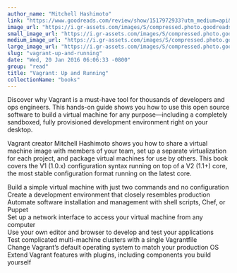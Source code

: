 ```yaml
---
author_name: "Mitchell Hashimoto"
link: "https://www.goodreads.com/review/show/1517972933?utm_medium=api&utm_source=rss"
image_url: "https://i.gr-assets.com/images/S/compressed.photo.goodreads.com/books/1356349756l/17152732._SX50_.jpg"
small_image_url: "https://i.gr-assets.com/images/S/compressed.photo.goodreads.com/books/1356349756l/17152732._SX50_.jpg"
medium_image_url: "https://i.gr-assets.com/images/S/compressed.photo.goodreads.com/books/1356349756l/17152732._SX98_.jpg"
large_image_url: "https://i.gr-assets.com/images/S/compressed.photo.goodreads.com/books/1356349756l/17152732.jpg"
slug: "vagrant-up-and-running"
date: "Wed, 20 Jan 2016 06:06:33 -0800"
group: "read"
title: "Vagrant: Up and Running"
collectionName: "books"
---
```

Discover why Vagrant is a must-have tool for thousands of developers and ops engineers. This hands-on guide shows you how to use this open source software to build a virtual machine for any purpose—including a completely sandboxed, fully provisioned development environment right on your desktop.  
  
Vagrant creator Mitchell Hashimoto shows you how to share a virtual machine image with members of your team, set up a separate virtualization for each project, and package virtual machines for use by others. This book covers the V1 (1.0.x) configuration syntax running on top of a V2 (1.1+) core, the most stable configuration format running on the latest core.  
  
  
Build a simple virtual machine with just two commands and no configuration  
Create a development environment that closely resembles production  
Automate software installation and management with shell scripts, Chef, or Puppet  
Set up a network interface to access your virtual machine from any computer  
Use your own editor and browser to develop and test your applications  
Test complicated multi-machine clusters with a single Vagrantfile  
Change Vagrant’s default operating system to match your production OS  
Extend Vagrant features with plugins, including components you build yourself